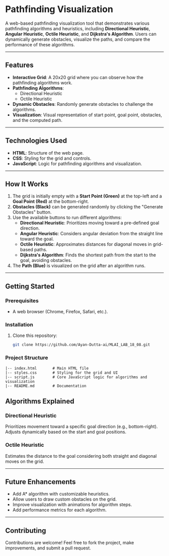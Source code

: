 # Pathfinding Visualization

A web-based pathfinding visualization tool that demonstrates various pathfinding algorithms and heuristics, including **Directional Heuristic**, **Angular Heuristic**, **Octile Heuristic**, and **Dijkstra's Algorithm**. Users can dynamically generate obstacles, visualize the paths, and compare the performance of these algorithms.

---

## Features

- **Interactive Grid**: A 20x20 grid where you can observe how the pathfinding algorithms work.
- **Pathfinding Algorithms**:
  - Directional Heuristic
  - Octile Heuristic
- **Dynamic Obstacles**: Randomly generate obstacles to challenge the algorithms.
- **Visualization**: Visual representation of start point, goal point, obstacles, and the computed path.

---

## Technologies Used

- **HTML**: Structure of the web page.
- **CSS**: Styling for the grid and controls.
- **JavaScript**: Logic for pathfinding algorithms and visualization.

---

## How It Works

1. The grid is initially empty with a **Start Point (Green)** at the top-left and a **Goal Point (Red)** at the bottom-right.
2. **Obstacles (Black)** can be generated randomly by clicking the "Generate Obstacles" button.
3. Use the available buttons to run different algorithms:
   - **Directional Heuristic**: Prioritizes moving toward a pre-defined goal direction.
   - **Angular Heuristic**: Considers angular deviation from the straight line toward the goal.
   - **Octile Heuristic**: Approximates distances for diagonal moves in grid-based paths.
   - **Dijkstra's Algorithm**: Finds the shortest path from the start to the goal, avoiding obstacles.
4. The **Path (Blue)** is visualized on the grid after an algorithm runs.

---

## Getting Started

### Prerequisites

- A web browser (Chrome, Firefox, Safari, etc.).

### Installation

1. Clone this repository:
   ```bash
   git clone https://github.com/Ayan-Dutta-ai/MLAI_LAB_18_08.git

### Project Structure

    |-- index.html       # Main HTML file
    |-- styles.css       # Styling for the grid and UI
    |-- script.js        # Core JavaScript logic for algorithms and visualization
    |-- README.md        # Documentation

## Algorithms Explained

### Directional Heuristic

Prioritizes movement toward a specific goal direction (e.g., bottom-right). Adjusts dynamically based on the start and goal positions.

### Octile Heuristic

Estimates the distance to the goal considering both straight and diagonal moves on the grid.


---

## Future Enhancements

- Add A* algorithm with customizable heuristics.
- Allow users to draw custom obstacles on the grid.
- Improve visualization with animations for algorithm steps.
- Add performance metrics for each algorithm.

---

## Contributing

Contributions are welcome! Feel free to fork the project, make improvements, and submit a pull request.
